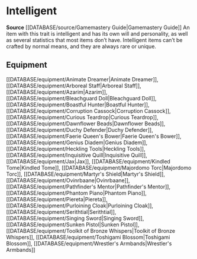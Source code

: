 ﻿---
id: '280'
name: Intelligent
rarity: Common
rus_type_level: null
source: '[[DATABASE/source/Gamemastery Guide|Gamemastery Guide]]'
trait:
- Intelligent
type: Trait

---
# Intelligent

**Source** [[DATABASE/source/Gamemastery Guide|Gamemastery Guide]]
An item with this trait is intelligent and has its own will and personality, as well as several statistics that most items don’t have. Intelligent items can’t be crafted by normal means, and they are always rare or unique.

## Equipment

[[DATABASE/equipment/Animate Dreamer|Animate Dreamer]], [[DATABASE/equipment/Arboreal Staff|Arboreal Staff]], [[DATABASE/equipment/Azarim|Azarim]], [[DATABASE/equipment/Bleachguard Doll|Bleachguard Doll]], [[DATABASE/equipment/Boastful Hunter|Boastful Hunter]], [[DATABASE/equipment/Corruption Cassock|Corruption Cassock]], [[DATABASE/equipment/Curious Teardrop|Curious Teardrop]], [[DATABASE/equipment/Dawnflower Beads|Dawnflower Beads]], [[DATABASE/equipment/Duchy Defender|Duchy Defender]], [[DATABASE/equipment/Faerie Queen's Bower|Faerie Queen's Bower]], [[DATABASE/equipment/Genius Diadem|Genius Diadem]], [[DATABASE/equipment/Heckling Tools|Heckling Tools]], [[DATABASE/equipment/Inquisitive Quill|Inquisitive Quill]], [[DATABASE/equipment/Jax|Jax]], [[DATABASE/equipment/Kindled Tome|Kindled Tome]], [[DATABASE/equipment/Majordomo Torc|Majordomo Torc]], [[DATABASE/equipment/Martyr's Shield|Martyr's Shield]], [[DATABASE/equipment/Ovinrbaane|Ovinrbaane]], [[DATABASE/equipment/Pathfinder's Mentor|Pathfinder's Mentor]], [[DATABASE/equipment/Phantom Piano|Phantom Piano]], [[DATABASE/equipment/Piereta|Piereta]], [[DATABASE/equipment/Purloining Cloak|Purloining Cloak]], [[DATABASE/equipment/Serithtial|Serithtial]], [[DATABASE/equipment/Singing Sword|Singing Sword]], [[DATABASE/equipment/Sunken Pistol|Sunken Pistol]], [[DATABASE/equipment/Toolkit of Bronze Whispers|Toolkit of Bronze Whispers]], [[DATABASE/equipment/Toshigami Blossom|Toshigami Blossom]], [[DATABASE/equipment/Wrestler's Armbands|Wrestler's Armbands]]